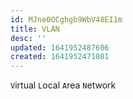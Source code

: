 ```yaml
---
id: MJne0OCghgb9WbV48EI1m
title: VLAN
desc: ''
updated: 1641952487606
created: 1641952471081
---
```


`V`irtual `L`ocal `A`rea `N`etwork
